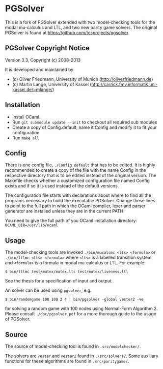 
PGSolver
========

This is a fork of PGSolver extended with two model-checking tools for the modal mu-calculus and LTL, and two new parity game solvers. The original PGSolver is found at https://github.com/tcsprojects/pgsolver


## PGSolver Copyright Notice

Version 3.3, Copyright (c) 2008-2013

It is developed and maintained by:
- (c) Oliver Friedmann, University of Munich (http://oliverfriedmann.de)
- (c) Martin Lange, University of Kassel (http://carrick.fmv.informatik.uni-kassel.de/~mlange/)


## Installation

- Install OCaml.
- Run ```git submodule update --init``` to checkout all required sub modules
- Create a copy of Config.default, name it Config and modify it to fit your configuration
- Run ```make all```


## Config

There is one config file, ```./Config.default``` that has to be edited. It is highly recommended to create a copy of the file with the name Config in the respective directory that is to be edited instead of the original version. The Makefile checks whether a customized configuration file named Config exists and if so it is used instead of the default versions.

The configuration file starts with declarations about where to find all the programs necessary to build the executable PGSolver. Change these lines to point to the full path in which the OCaml compiler, lexer and parser generator are installed unless they are in the current PATH.

You need to give the full path of you OCaml installation directory: ```OCAML_DIR=/usr/lib/ocaml```


## Usage

The model-checking tools are invoked ```./bin/mucalcmc <lts> <formula>``` or ```./bin/ltlmc <lts> <formula>``` where ```<lts>``` is a labelled transition system and ```<formula>``` is a formula in modal mu-calculus or LTL. For example:
```
$ bin/ltlmc test/mutex/mutex.lts test/mutex/liveness.ltl
```
See the thesis for a specification of input and output.

An solver can be used using ```pgsolver```, e.g.
```
$ bin/randomgame 100 100 2 4 | bin/pgsolver -global vester2 -ve
```
for solving a random game with 100 nodes using Normal-Form Algorithm 2. Please consult ```./doc/pgsolver.pdf``` for a more thorough guide to the usage of PGSolver.


## Source

The source of model-checking tool is found in ```.src/modelchecker/```.

The solvers are ```vester``` and ```vester2``` found in ```./src/solvers/```. Some auxiliary functions for these algorithms are found in ```.src/paritygame/```.



